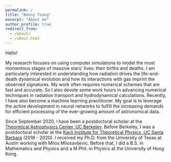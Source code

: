 ```yaml
---
permalink: /
title: "Benny Tsang"
excerpt: "About me"
author_profile: true
redirect_from: 
  - /about/
  - /about.html
---
```


Hello!

My research focuses on using computer simulations to model the most momentous stages of massive stars' lives: their births and deaths. I am particularly interested in understanding how radiation drives the life-and-death dynamical evolution and how its interactions with gas imprint the observed signatures. My work often requires numerical schemes that are fast and accurate. So I also devote some work hours in advancing numerical techniques in radiation transport and hydrodynamical calculations. Recently, I have also become a machine learning practitioner. My goal is to leverage the active development in neural networks to fulfill the increasing demands for efficient processing of the ever-growing amount of astronomical data.

Since September 2020, I have been a postdoctoral scholar at the [Theoretical Astrophysics Center, UC Berkeley](https://tac.berkeley.edu/). Before Berkeley, I was a postdoctoral scholar at the [Kavli Institute for Theoretical Physics, UC Santa Barbara](https://www.kitp.ucsb.edu/) (2018 - 2020). I received my Ph.D. from the University of Texas at Austin working with Milos Milosavljevic. Before that, I did a B.S. in Mathematics and Physics and a M.Phil. in Physics at the University of Hong Kong. 

